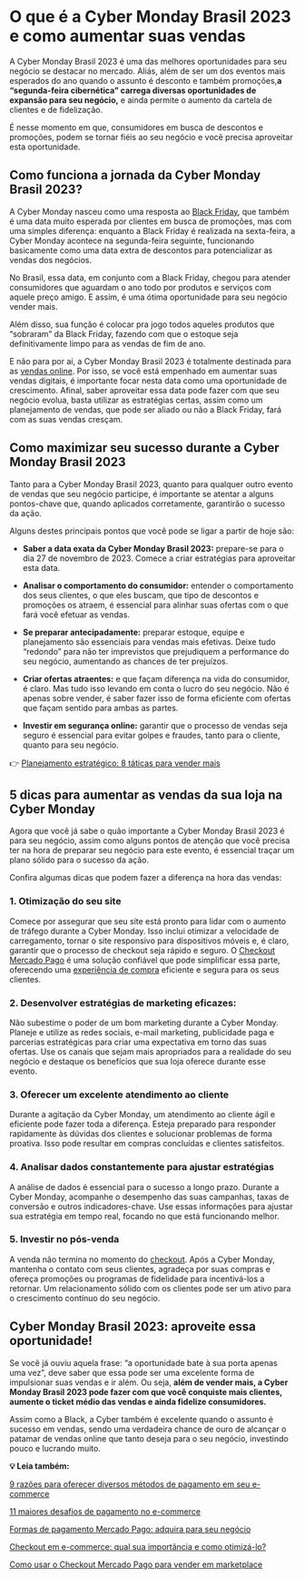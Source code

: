 # O que é a Cyber Monday Brasil 2023 e como aumentar suas vendas

A Cyber Monday Brasil 2023 é uma das melhores oportunidades para seu negócio se destacar no mercado. Aliás, além de ser um dos eventos mais esperados do ano quando o assunto é desconto e também promoções,**a “segunda-feira cibernética” carrega diversas oportunidades de expansão para seu negócio,** e ainda permite o aumento da cartela de clientes e de fidelização.

É nesse momento em que, consumidores em busca de descontos e promoções, podem se tornar fiéis ao seu negócio e você precisa aproveitar esta oportunidade.

## **Como funciona a jornada da Cyber Monday Brasil 2023?**

A Cyber Monday nasceu como uma resposta ao [Black Friday](https://meubolso.mercadopago.com.br/black-friday-com-mercado-pago), que também é uma data muito esperada por clientes em busca de promoções, mas com uma simples diferença: enquanto a Black Friday é realizada na sexta-feira, a Cyber Monday acontece na segunda-feira seguinte, funcionando basicamente como uma data extra de descontos para potencializar as vendas dos negócios.

No Brasil, essa data, em conjunto com a Black Friday, chegou para atender consumidores que aguardam o ano todo por produtos e serviços com aquele preço amigo. E assim, é uma ótima oportunidade para seu negócio vender mais.

Além disso, sua função é colocar pra jogo todos aqueles produtos que “sobraram” da Black Friday, fazendo com que o estoque seja definitivamente limpo para as vendas de fim de ano.

E não para por aí, a Cyber Monday Brasil 2023 é totalmente destinada para as [vendas online](https://meubolso.mercadopago.com.br/vendas-on-line-9-dicas-que-voce-nao-pode-deixar-de-praticar). Por isso, se você está empenhado em aumentar suas vendas digitais, é importante focar nesta data como uma oportunidade de crescimento. Afinal, saber aproveitar essa data pode fazer com que seu negócio evolua, basta utilizar as estratégias certas, assim como um planejamento de vendas, que pode ser aliado ou não a Black Friday, fará com as suas vendas cresçam.

## **Como maximizar seu sucesso durante a Cyber Monday Brasil 2023**

Tanto para a Cyber Monday Brasil 2023, quanto para qualquer outro evento de vendas que seu negócio participe, é importante se atentar a alguns pontos-chave que, quando aplicados corretamente, garantirão o sucesso da ação.

Alguns destes principais pontos que você pode se ligar a partir de hoje são:

- **Saber a data exata da Cyber Monday Brasil 2023:** prepare-se para o dia 27 de novembro de 2023. Comece a criar estratégias para aproveitar esta data.

- **Analisar o comportamento do consumidor:** entender o comportamento dos seus clientes, o que eles buscam, que tipo de descontos e promoções os atraem, é essencial para alinhar suas ofertas com o que fará você efetuar as vendas. 

- **Se preparar antecipadamente:** preparar estoque, equipe e planejamento são essenciais para vendas mais efetivas. Deixe tudo “redondo” para não ter imprevistos que prejudiquem a performance do seu negócio, aumentando as chances de ter prejuízos. 

- **Criar ofertas atraentes:** e que façam diferença na vida do consumidor, é claro. Mas tudo isso levando em conta o lucro do seu negócio. Não é apenas sobre vender, é saber fazer isso de forma eficiente com ofertas que façam sentido para ambas as partes. 

- **Investir em segurança online:** garantir que o processo de vendas seja seguro é essencial para evitar golpes e fraudes, tanto para o cliente, quanto para seu negócio.

👉 [Planejamento estratégico: 8 táticas para vender mais](https://meubolso.mercadopago.com.br/guia-estrategico-para-vender-mais)

## **5 dicas para aumentar as vendas da sua loja na Cyber Monday**

Agora que você já sabe o quão importante a Cyber Monday Brasil 2023 é para seu negócio, assim como alguns pontos de atenção que você precisa ter na hora de preparar seu negócio para este evento, é essencial traçar um plano sólido para o sucesso da ação.

Confira algumas dicas que podem fazer a diferença na hora das vendas:

### **1. Otimização do seu site**

Comece por assegurar que seu site está pronto para lidar com o aumento de tráfego durante a Cyber Monday. Isso inclui otimizar a velocidade de carregamento, tornar o site responsivo para dispositivos móveis e, é claro, garantir que o processo de checkout seja rápido e seguro. O [Checkout Mercado Pago](https://meubolso.mercadopago.com.br/checkout-mercado-pago) é uma solução confiável que pode simplificar essa parte, oferecendo uma [experiência de compra](https://meubolso.mercadopago.com.br/criando-experiencias-de-compra-incriveis-no-seu-e-commerce) eficiente e segura para os seus clientes.

### **2.** **Desenvolver estratégias de marketing eficazes:**

Não subestime o poder de um bom marketing durante a Cyber Monday. Planeje e utilize as redes sociais, e-mail marketing, publicidade paga e parcerias estratégicas para criar uma expectativa em torno das suas ofertas. Use os canais que sejam mais apropriados para a realidade do seu negócio e destaque os benefícios que sua loja oferece durante esse evento.

### **3.** **Oferecer um excelente atendimento ao cliente**

Durante a agitação da Cyber Monday, um atendimento ao cliente ágil e eficiente pode fazer toda a diferença. Esteja preparado para responder rapidamente às dúvidas dos clientes e solucionar problemas de forma proativa. Isso pode resultar em compras concluídas e clientes satisfeitos.

### **4.** **Analisar dados constantemente para ajustar estratégias**

A análise de dados é essencial para o sucesso a longo prazo. Durante a Cyber Monday, acompanhe o desempenho das suas campanhas, taxas de conversão e outros indicadores-chave. Use essas informações para ajustar sua estratégia em tempo real, focando no que está funcionando melhor.

### **5.** **Investir no pós-venda**

A venda não termina no momento do [checkout](https://meubolso.mercadopago.com.br/melhores-praticas-de-checkout-para-aumentar-vendas). Após a Cyber Monday, mantenha o contato com seus clientes, agradeça por suas compras e ofereça promoções ou programas de fidelidade para incentivá-los a retornar. Um relacionamento sólido com os clientes pode ser um ativo para o crescimento contínuo do seu negócio.

## **Cyber Monday Brasil 2023: aproveite essa oportunidade!**

Se você já ouviu aquela frase: “a oportunidade bate à sua porta apenas uma vez”, deve saber que essa pode ser uma excelente forma de impulsionar suas vendas e ir além. Ou seja, **além de vender mais, a Cyber Monday Brasil 2023 pode fazer com que você conquiste mais clientes,** **aumente o ticket médio das vendas e ainda fidelize consumidores.**

Assim como a Black, a Cyber também é excelente quando o assunto é sucesso em vendas, sendo uma verdadeira chance de ouro de alcançar o patamar de vendas online que tanto deseja para o seu negócio, investindo pouco e lucrando muito.

**💡 Leia também:**

[9 razões para oferecer diversos métodos de pagamento em seu e-commerce](https://meubolso.mercadopago.com.br/por-que-oferecer-diversas-opcoes-de-pagamento-e-bom-para-seu-e-commerce)

[11 maiores desafios de pagamento no e-commerce](https://meubolso.mercadopago.com.br/11-maiores-desafios-de-pagamento-de-um-e-commerce)

[Formas de pagamento Mercado Pago: adquira para seu negócio](https://meubolso.mercadopago.com.br/formas-de-pagamento-mercado-pago-para-seu-negocio)

[Checkout em e-commerce: qual sua importância e como otimizá-lo?](https://meubolso.mercadopago.com.br/importancia-do-checkout)

[Como usar o Checkout Mercado Pago para vender em marketplace](https://meubolso.mercadopago.com.br/checkout-mercado-pago-vender-em-marketplace)
